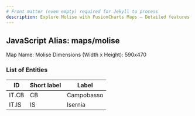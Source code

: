 ```yaml
---
# Front matter (even empty) required for Jekyll to process
description: Explore Molise with FusionCharts Maps – Detailed features for seamless integration. Try now & enhance your data visualization today! 
---
```


## JavaScript Alias: maps/molise

Map Name: Molise
Dimensions (Width x Height): 590x470





### List of Entities

ID | Short label | Label
---|---|---|
IT.CB|CB|Campobasso
IT.IS|IS|Isernia

